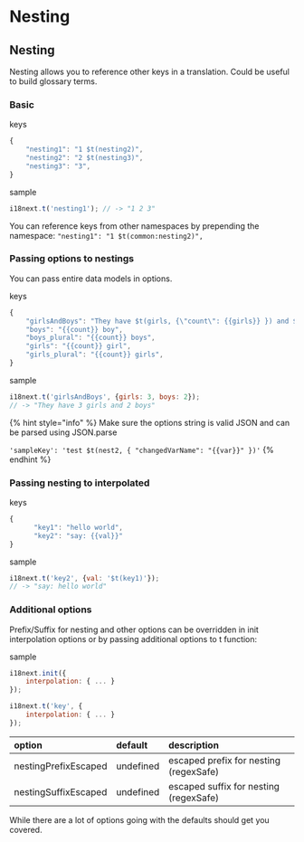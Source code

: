 # Nesting

## Nesting

Nesting allows you to reference other keys in a translation. Could be useful to build glossary terms.

### Basic

keys

```javascript
{
    "nesting1": "1 $t(nesting2)",
    "nesting2": "2 $t(nesting3)",
    "nesting3": "3",
}
```

sample

```javascript
i18next.t('nesting1'); // -> "1 2 3"
```

You can reference keys from other namespaces by prepending the namespace: `"nesting1": "1 $t(common:nesting2)",`

### Passing options to nestings

You can pass entire data models in options.

keys

```javascript
{
    "girlsAndBoys": "They have $t(girls, {\"count\": {{girls}} }) and $t(boys, {\"count\": {{boys}} })",
    "boys": "{{count}} boy",
    "boys_plural": "{{count}} boys",
    "girls": "{{count}} girl",
    "girls_plural": "{{count}} girls",
}
```

sample

```javascript
i18next.t('girlsAndBoys', {girls: 3, boys: 2});
// -> "They have 3 girls and 2 boys"
```

{% hint style="info" %}
Make sure the options string is valid JSON and can be parsed using JSON.parse

`'sampleKey': 'test $t(nest2, { "changedVarName": "{{var}}" })'`
{% endhint %}

### Passing nesting to interpolated

keys

```javascript
{
      "key1": "hello world",
      "key2": "say: {{val}}"
}
```

sample

```javascript
i18next.t('key2', {val: '$t(key1)'});
// -> "say: hello world"
```

### Additional options

Prefix/Suffix for nesting and other options can be overridden in init interpolation options or by passing additional options to t function:

sample

```javascript
i18next.init({
    interpolation: { ... }
});

i18next.t('key', {
    interpolation: { ... }
});
```

| option | default | description |
| :--- | :--- | :--- |
| nestingPrefixEscaped | undefined | escaped prefix for nesting \(regexSafe\) |
| nestingSuffixEscaped | undefined | escaped suffix for nesting \(regexSafe\) |

While there are a lot of options going with the defaults should get you covered.

